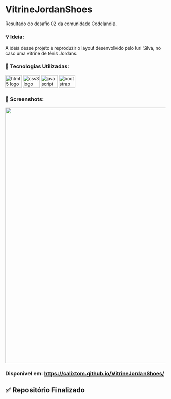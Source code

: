# VitrineJordanShoes
Resultado do desafio 02 da comunidade Codelandia.

### 💡 Ideia:

A ideia desse projeto é reproduzir o layout desenvolvido pelo Iuri Silva, no caso uma vitrine de tênis Jordans.

### 🧰 Tecnologias Utilizadas:

<div align="left">
  <img src="https://cdn.jsdelivr.net/gh/devicons/devicon/icons/html5/html5-original.svg" height="40" width="52" alt="html5 logo"  />
  <img src="https://cdn.jsdelivr.net/gh/devicons/devicon/icons/css3/css3-original.svg" height="40" width="52" alt="css3 logo"  />
  <img src="https://cdn.jsdelivr.net/gh/devicons/devicon/icons/javascript/javascript-original.svg" height="40" width="52" alt="javascript logo"  />
  <img src="https://cdn.jsdelivr.net/gh/devicons/devicon/icons/bootstrap/bootstrap-original.svg" height="40" width="52" alt="bootstrap logo"  />
</div>

### 📸 Screenshots:

<img src="https://user-images.githubusercontent.com/51165259/137757230-0b39f958-d301-4dfa-9393-4beaf2d7e61a.png" width="800"/>

### Disponivel em: https://calixtom.github.io/VitrineJordanShoes/

## ✅ Repositório Finalizado

